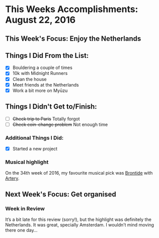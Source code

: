 # This Weeks Accomplishments: August 22, 2016

## This Week's Focus: Enjoy the Netherlands

## Things I Did From the List:
- [x] Bouldering a couple of times
- [x] 10k with Midnight Runners
- [x] Clean the house
- [x] Meet friends at the Netherlands
- [x] Work a bit more on Myūzu

## Things I Didn't Get to/Finish:
- [ ] ~~Check trip to Paris~~ Totally forgot
- [ ] ~~Check coin-change problem~~ Not enough time

### Additional Things I Did:
- [x] Started a new project

### Musical highlight
On the 34th week of 2016, my favourite musical pick was [Brontide](https://www.facebook.com/Brontidetheband/) with [Artery](https://open.spotify.com/album/39qOJ6ootnoHYPWJFYxsW8).

## Next Week's Focus: Get organised

### Week in Review
It’s a bit late for this review (sorry!), but the highlight was definitely the Netherlands. It was great, specially Amsterdam. I wouldn’t mind moving there one day…
